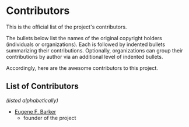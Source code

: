 # Contributors

This is the official list of the project's contributors.

The bullets below list the names of the original copyright holders
(individuals or organizations). Each is followed by indented bullets
summarizing their contributions. Optionally, organizations can group their
contributions by author via an additional level of indented bullets.

Accordingly, here are the awesome contributors to this project.

## List of Contributors

_(listed alphabetically)_

* [Eugene F. Barker](https://github.com/genebarker)
  - founder of the project
